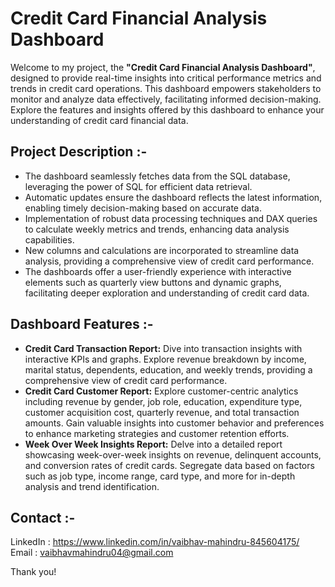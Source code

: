 # Credit Card Financial Analysis Dashboard

Welcome to my project, the <b>"Credit Card Financial Analysis Dashboard"</b>, designed to provide real-time insights into critical performance metrics and trends in credit card operations. This dashboard empowers stakeholders to monitor and analyze data effectively, facilitating informed decision-making. Explore the features and insights offered by this dashboard to enhance your understanding of credit card financial data.
 
## Project Description :-
<ul>
<li>The dashboard seamlessly fetches data from the SQL database, leveraging the power of SQL for efficient data retrieval.</li>
<li>Automatic updates ensure the dashboard reflects the latest information, enabling timely decision-making based on accurate data.</li>
<li>Implementation of robust data processing techniques and DAX queries to calculate weekly metrics and trends, enhancing data analysis capabilities.</li>
<li>New columns and calculations are incorporated to streamline data analysis, providing a comprehensive view of credit card performance.</li>
<li>The dashboards offer a user-friendly experience with interactive elements such as quarterly view buttons and dynamic graphs, facilitating deeper exploration and understanding of credit card data.</li>
</ul>

## Dashboard Features :-
<ul>
<li><b>Credit Card Transaction Report:</b> Dive into transaction insights with interactive KPIs and graphs. Explore revenue breakdown by income, marital status, dependents, education, and weekly trends, providing a comprehensive view of credit card performance.</li>
<li><b>Credit Card Customer Report:</b> Explore customer-centric analytics including revenue by gender, job role, education, expenditure type, customer acquisition cost, quarterly revenue, and total transaction amounts. Gain valuable insights into customer behavior and preferences to enhance marketing strategies and customer retention efforts.</li>
<li><b>Week Over Week Insights Report:</b> Delve into a detailed report showcasing week-over-week insights on revenue, delinquent accounts, and conversion rates of credit cards. Segregate data based on factors such as job type, income range, card type, and more for in-depth analysis and trend identification.</li>
</ul>

## Contact :-
LinkedIn : https://www.linkedin.com/in/vaibhav-mahindru-845604175/ </br>
Email : vaibhavmahindru04@gmail.com

Thank you!


